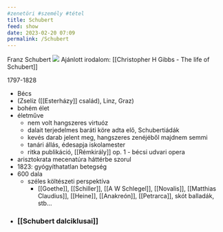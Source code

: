 ```yaml
---
#zenetöri #személy #tétel
title: Schubert
feed: show
date: 2023-02-20 07:09
permalink: /Schubert
---
```

Franz Schubert
![](https://koncert.zeneakademia.hu/data/ZENEAKADEMIA.HU/2021_osz/sajat/schubert_triok_2021_osz_focuspoint_900x510.jpg)
Ajánlott irodalom: [[Christopher H Gibbs - The life of Schubert]]

1797-1828
- Bécs
- (Zselíz ([[Esterházy]] család), Linz, Graz)
- bohém élet
- életműve
	- nem volt hangszeres virtuóz
	- dalait terjedelmes baráti köre adta elő, Schubertiádák
	- kevés darab jelent meg, hangszeres zenéjéből majdnem semmi
	- tanári állás, édesapja iskolamester
	- ritka publikáció, [[Rémkirály]] op. 1 - bécsi udvari opera
- arisztokrata mecenatúra háttérbe szorul
- 1823: gyógyíthatatlan betegség
- 600 dala
	- széles költészeti perspektíva
		- [[Goethe]], [[Schiller]], [[A W Schlegel]], [[Novalis]], [[Matthias Claudius]], [[Heine]], [[Anakreón]], [[Petrarca]], skót balladák, stb...
- ### [[Schubert dalciklusai]]